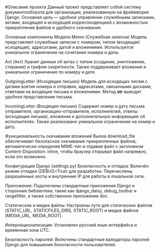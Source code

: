 #Описание проекта
Данный проект представляет собой систему документооборота для организации, реализованную на фреймворке Django. Основная цель — удобное управление служебными записками, актами, входящей и исходящей корреспонденцией с возможностью прикрепления файлов и удобного скачивания.

Основные компоненты
Модели
Memo (Служебная записка)
Модель представляет служебные записки с номером, типом (входящая/исходящая), адресатами, датой и вложениями. Используется уникальное ограничение на сочетание номера и даты.

Act (Акт)
Хранит данные об актах с типом (создание, уничтожение, стирание) и грифом секретности. Также поддерживает вложения и уникальное ограничение по номеру и дате.

OutgoingLetter (Исходящее письмо)
Модель для исходящих писем с датами взятия номера и отправки, адресатами, связанными дисками, ответами на входящие письма и вложениями. Метод __str__ выводит удобное представление письма.

IncomingLetter (Входящее письмо)
Содержит номер и дату письма отправителя, организацию-отправителя, исполнителей, ответы (исходящие письма), вложения и дополнительную информацию об исполнителях. Также реализовано уникальное ограничение на номер и дату.

Функциональность скачивания вложений
Вьюха download_file обеспечивает безопасное скачивание прикрепленных файлов, автоматически определяя MIME-тип и отдавая файл с заголовком Content-Disposition: inline, чтобы браузер открывал файл напрямую, если это возможно.

Конфигурация Django (settings.py)
Безопасность и отладка:
Включён режим отладки (DEBUG=True) для разработки. Перечислены разрешённые хосты и внутренние IP для работы в локальной сети.

Приложения:
Подключены стандартные приложения Django и сторонние библиотеки, такие как django_daisy, debug_toolbar и rangefilter, а также собственное приложение doc.

Статические и медиа файлы:
Настроены пути для статических файлов (STATIC_URL, STATICFILES_DIRS, STATIC_ROOT) и медиа-файлов (MEDIA_URL, MEDIA_ROOT).

Интернационализация:
Установлен русский язык интерфейса и временная зона UTC.

Безопасность паролей:
Включены стандартные валидаторы паролей Django для повышения безопасности пользователей.
